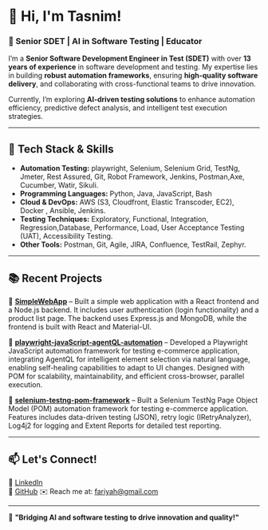 <!-- ## Hi there 👋


**tfariyah31/tfariyah31** is a ✨ _special_ ✨ repository because its `README.md` (this file) appears on your GitHub profile.

Here are some ideas to get you started:

- 🔭 I’m currently working on ...
- 🌱 I’m currently learning ...
- 👯 I’m looking to collaborate on ...
- 🤔 I’m looking for help with ...
- 💬 Ask me about ...
- 📫 How to reach me: ...
- 😄 Pronouns: ...
- ⚡ Fun fact: ...
-->
# 👋 Hi, I'm Tasnim!  

### 🚀 Senior SDET | AI in Software Testing | Educator  

I’m a **Senior Software Development Engineer in Test (SDET)** with over **13 years of experience** in software development and testing. My expertise lies in building **robust automation frameworks**, ensuring **high-quality software delivery**, and collaborating with cross-functional teams to drive innovation.  

Currently, I’m exploring **AI-driven testing solutions** to enhance automation efficiency, predictive defect analysis, and intelligent test execution strategies.  

---

## 🔧 Tech Stack & Skills  
- **Automation Testing:** playwright, Selenium, Selenium Grid, TestNg, Jmeter, Rest Assured, Git, Robot Framework, Jenkins, Postman,Axe, Cucumber, Watir, Sikuli.
- **Programming Languages:** Python, Java, JavaScript, Bash
- **Cloud & DevOps:** AWS (S3, Cloudfront, Elastic Transcoder, EC2), Docker , Ansible, Jenkins.
- **Testing Techniques:** Exploratory, Functional, Integration, Regression,Database, Performance, Load, User Acceptance Testing (UAT), Accessibility Testing.
- **Other Tools:** Postman, Git, Agile, JIRA, Confluence, TestRail, Zephyr. 


---

## 📚 Recent Projects  
🔹 **[SimpleWebApp](https://github.com/tfariyah31/SimpleWebApp.git)** – Built a simple web application with a React frontend and a Node.js backend. It includes user authentication (login functionality) and a product list page. The backend uses Express.js and MongoDB, while the frontend is built with React and Material-UI.

🔹 **[playwright-javaScript-agentQL-automation](https://github.com/tfariyah31/playwright-javaScript-agentQL-automation)** – Developed a Playwright JavaScript automation framework for testing e-commerce application, integrating AgentQL for intelligent element selection via natural language, enabling self-healing capabilities to adapt to UI changes. Designed with POM for scalability, maintainability, and efficient cross-browser, parallel execution.

🔹 **[selenium-testng-pom-framework](https://github.com/tfariyah31/selenium-testng-pom-framework)** – Built a Selenium TestNg Page Object Model (POM) automation framework for testing e-commerce application. Features includes data-driven testing (JSON), retry logic (IRetryAnalyzer), Log4j2 for logging and Extent Reports for detailed test reporting.  
  
---


## 📫 Let's Connect!  
💼 [LinkedIn](https://www.linkedin.com/in/tasnim-fariyah)  
📂 [GitHub](https://github.com/tfariyah31)
✉️ Reach me at: fariyah@gmail.com  

---

🌱 **"Bridging AI and software testing to drive innovation and quality!"**  
